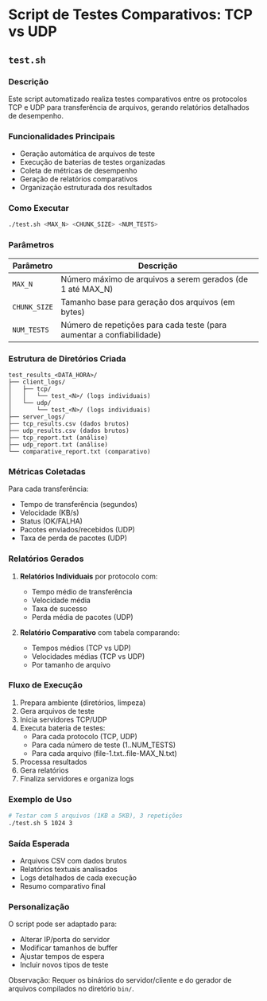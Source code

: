 # Script de Testes Comparativos: TCP vs UDP

## `test.sh`

### Descrição
Este script automatizado realiza testes comparativos entre os protocolos TCP e UDP para transferência de arquivos, gerando relatórios detalhados de desempenho.

### Funcionalidades Principais
- Geração automática de arquivos de teste
- Execução de baterias de testes organizadas
- Coleta de métricas de desempenho
- Geração de relatórios comparativos
- Organização estruturada dos resultados

### Como Executar
```bash
./test.sh <MAX_N> <CHUNK_SIZE> <NUM_TESTS>
```

### Parâmetros
| Parâmetro    | Descrição                                                                 |
|--------------|---------------------------------------------------------------------------|
| `MAX_N`      | Número máximo de arquivos a serem gerados (de 1 até MAX_N)                |
| `CHUNK_SIZE` | Tamanho base para geração dos arquivos (em bytes)                         |
| `NUM_TESTS`  | Número de repetições para cada teste (para aumentar a confiabilidade)     |

### Estrutura de Diretórios Criada
```
test_results_<DATA_HORA>/
├── client_logs/
│   ├── tcp/
│   │   └── test_<N>/ (logs individuais)
│   └── udp/
│       └── test_<N>/ (logs individuais)
├── server_logs/
├── tcp_results.csv (dados brutos)
├── udp_results.csv (dados brutos)
├── tcp_report.txt (análise)
├── udp_report.txt (análise)
└── comparative_report.txt (comparativo)
```

### Métricas Coletadas
Para cada transferência:
- Tempo de transferência (segundos)
- Velocidade (KB/s)
- Status (OK/FALHA)
- Pacotes enviados/recebidos (UDP)
- Taxa de perda de pacotes (UDP)

### Relatórios Gerados
1. **Relatórios Individuais** por protocolo com:
   - Tempo médio de transferência
   - Velocidade média
   - Taxa de sucesso
   - Perda média de pacotes (UDP)

2. **Relatório Comparativo** com tabela comparando:
   - Tempos médios (TCP vs UDP)
   - Velocidades médias (TCP vs UDP)
   - Por tamanho de arquivo

### Fluxo de Execução
1. Prepara ambiente (diretórios, limpeza)
2. Gera arquivos de teste
3. Inicia servidores TCP/UDP
4. Executa bateria de testes:
   - Para cada protocolo (TCP, UDP)
   - Para cada número de teste (1..NUM_TESTS)
   - Para cada arquivo (file-1.txt..file-MAX_N.txt)
5. Processa resultados
6. Gera relatórios
7. Finaliza servidores e organiza logs

### Exemplo de Uso
```bash
# Testar com 5 arquivos (1KB a 5KB), 3 repetições
./test.sh 5 1024 3
```

### Saída Esperada
- Arquivos CSV com dados brutos
- Relatórios textuais analisados
- Logs detalhados de cada execução
- Resumo comparativo final

### Personalização
O script pode ser adaptado para:
- Alterar IP/porta do servidor
- Modificar tamanhos de buffer
- Ajustar tempos de espera
- Incluir novos tipos de teste

Observação: Requer os binários do servidor/cliente e do gerador de arquivos compilados no diretório `bin/`.
